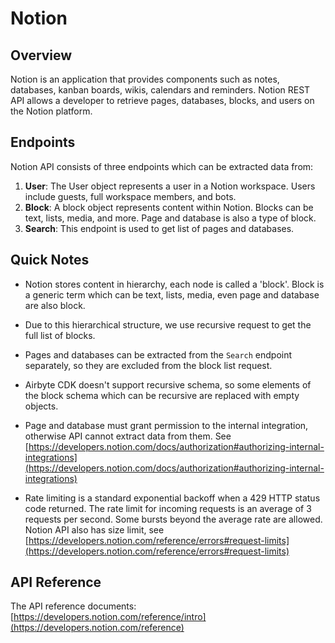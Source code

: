 # Notion

## Overview

Notion is an application that provides components such as notes, databases, kanban boards, wikis, calendars and reminders. Notion REST API allows a developer to retrieve pages, databases, blocks, and users on the Notion platform.

## Endpoints

Notion API consists of three endpoints which can be extracted data from:

1. **User**: The User object represents a user in a Notion workspace. Users include guests, full workspace members, and bots.
2. **Block**: A block object represents content within Notion. Blocks can be text, lists, media, and more. Page and database is also a type of block.
3. **Search**: This endpoint is used to get list of pages and databases.

## Quick Notes

- Notion stores content in hierarchy, each node is called a 'block'. Block is a generic term which can be text, lists, media, even page and database are also block.

- Due to this hierarchical structure, we use recursive request to get the full list of blocks.

- Pages and databases can be extracted from the `Search` endpoint separately, so they are excluded from the block list request.

- Airbyte CDK doesn't support recursive schema, so some elements of the block schema which can be recursive are replaced with empty objects.

- Page and database must grant permission to the internal integration, otherwise API cannot extract data from them. See [https://developers.notion.com/docs/authorization#authorizing-internal-integrations](https://developers.notion.com/docs/authorization#authorizing-internal-integrations)

- Rate limiting is a standard exponential backoff when a 429 HTTP status code returned. The rate limit for incoming requests is an average of 3 requests per second. Some bursts beyond the average rate are allowed. Notion API also has size limit, see [https://developers.notion.com/reference/errors#request-limits](https://developers.notion.com/reference/errors#request-limits)

## API Reference

The API reference documents: [https://developers.notion.com/reference/intro](https://developers.notion.com/reference)

